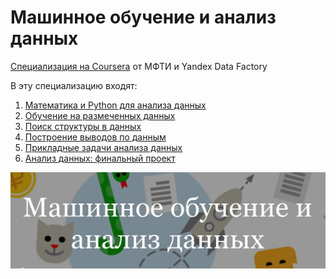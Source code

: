 # Машинное обучение и анализ данных

[Специализация на Coursera](https://www.coursera.org/specializations/mashinnoye-obucheniye) от МФТИ и Yandex Data Factory

В эту специализацию входят:

1. [Математика и Python для анализа данных](https://github.com/Rienes/Machine-Learning-and-Data-Analysis/tree/main/1-mathematics-and-python)
2. [Обучение на размеченных данных]()
3. [Поиск структуры в данных]()
4. [Построение выводов по данным]()
5. [Прикладные задачи анализа данных]()
6. [Анализ данных: финальный проект]()

[![](/header.jpg)](https://www.coursera.org/specializations/mashinnoye-obucheniye)
